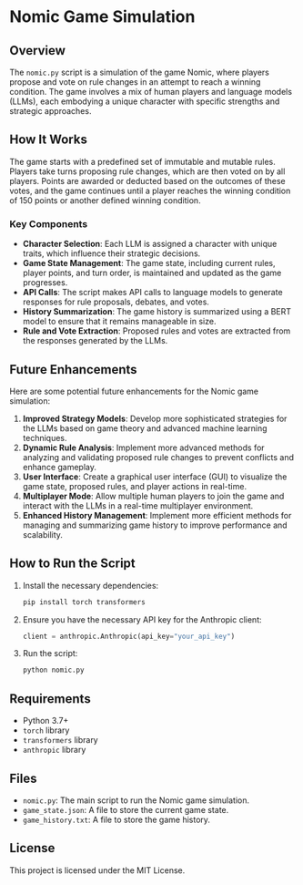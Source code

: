 
# Nomic Game Simulation

## Overview
The `nomic.py` script is a simulation of the game Nomic, where players propose and vote on rule changes in an attempt to reach a winning condition. The game involves a mix of human players and language models (LLMs), each embodying a unique character with specific strengths and strategic approaches.

## How It Works
The game starts with a predefined set of immutable and mutable rules. Players take turns proposing rule changes, which are then voted on by all players. Points are awarded or deducted based on the outcomes of these votes, and the game continues until a player reaches the winning condition of 150 points or another defined winning condition.

### Key Components
- **Character Selection**: Each LLM is assigned a character with unique traits, which influence their strategic decisions.
- **Game State Management**: The game state, including current rules, player points, and turn order, is maintained and updated as the game progresses.
- **API Calls**: The script makes API calls to language models to generate responses for rule proposals, debates, and votes.
- **History Summarization**: The game history is summarized using a BERT model to ensure that it remains manageable in size.
- **Rule and Vote Extraction**: Proposed rules and votes are extracted from the responses generated by the LLMs.

## Future Enhancements
Here are some potential future enhancements for the Nomic game simulation:
1. **Improved Strategy Models**: Develop more sophisticated strategies for the LLMs based on game theory and advanced machine learning techniques.
2. **Dynamic Rule Analysis**: Implement more advanced methods for analyzing and validating proposed rule changes to prevent conflicts and enhance gameplay.
3. **User Interface**: Create a graphical user interface (GUI) to visualize the game state, proposed rules, and player actions in real-time.
4. **Multiplayer Mode**: Allow multiple human players to join the game and interact with the LLMs in a real-time multiplayer environment.
5. **Enhanced History Management**: Implement more efficient methods for managing and summarizing game history to improve performance and scalability.

## How to Run the Script
1. Install the necessary dependencies:
   ```bash
   pip install torch transformers
   ```
2. Ensure you have the necessary API key for the Anthropic client:
   ```python
   client = anthropic.Anthropic(api_key="your_api_key")
   ```
3. Run the script:
   ```bash
   python nomic.py
   ```

## Requirements
- Python 3.7+
- `torch` library
- `transformers` library
- `anthropic` library

## Files
- `nomic.py`: The main script to run the Nomic game simulation.
- `game_state.json`: A file to store the current game state.
- `game_history.txt`: A file to store the game history.

## License
This project is licensed under the MIT License.
